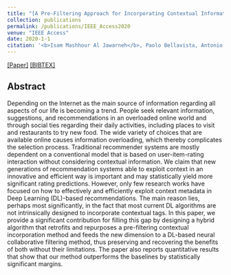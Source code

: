 ```yaml
---
title: "[A Pre-Filtering Approach for Incorporating Contextual Information Into Deep Learning Based Recommender Systems](https://ieeexplore.ieee.org/abstract/document/9004579)"
collection: publications
permalink: /publications/IEEE_Access2020
venue: "IEEE Access"
date: 2020-1-1
citation: '<b>Isam Mashhour Al Jawarneh</b>, Paolo Bellavista, Antonio Corradi, Luca Foschini, Rebecca Montanari, Javier Berrocal, Juan Manuel Murillo'
---
```

[[Paper]]() [[BIBTEX]](http://IsamAljawarneh.github.io/files/bib/IEEE_Access2020.bib)



## Abstract
Depending on the Internet as the main source of information regarding all aspects of our life is becoming a trend. 
People seek relevant information, suggestions, and recommendations in an overloaded online world and through social ties regarding their daily activities, 
including places to visit and restaurants to try new food. The wide variety of choices that are available online causes information overloading,
which thereby complicates the selection process. Traditional recommender systems are mostly dependent on a conventional model that is based on user-item-rating interaction 
without considering contextual information. We claim that new generations of recommendation systems able to exploit context in an innovative and efficient way is 
important and may statistically yield more significant rating predictions. However, only few research works have focused on how to effectively and efficiently 
exploit context metadata in Deep Learning (DL)-based recommendations. The main reason lies, perhaps most significantly, in the fact that most current DL algorithms 
are not intrinsically designed to incorporate contextual tags. In this paper, we provide a significant contribution for filling this gap by designing a hybrid algorithm 
that retrofits and repurposes a pre-filtering contextual incorporation method and feeds the new dimension to a DL-based neural collaborative filtering method, 
thus preserving and recovering the benefits of both without their limitations. The paper also reports quantitative results that show that our method outperforms 
the baselines by statistically significant margins.



